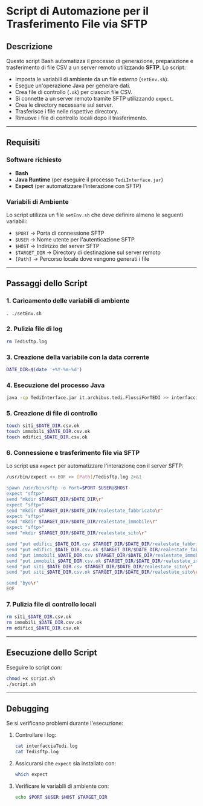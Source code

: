 # Script di Automazione per il Trasferimento File via SFTP

## Descrizione
Questo script Bash automatizza il processo di generazione, preparazione e trasferimento di file CSV a un server remoto utilizzando **SFTP**. Lo script:
- Imposta le variabili di ambiente da un file esterno (`setEnv.sh`).
- Esegue un'operazione Java per generare dati.
- Crea file di controllo (`.ok`) per ciascun file CSV.
- Si connette a un server remoto tramite SFTP utilizzando `expect`.
- Crea le directory necessarie sul server.
- Trasferisce i file nelle rispettive directory.
- Rimuove i file di controllo locali dopo il trasferimento.

---

## Requisiti

### Software richiesto
- **Bash**
- **Java Runtime** (per eseguire il processo `TediInterface.jar`)
- **Expect** (per automatizzare l'interazione con SFTP)

### Variabili di Ambiente
Lo script utilizza un file `setEnv.sh` che deve definire almeno le seguenti variabili:
- `$PORT` → Porta di connessione SFTP
- `$USER` → Nome utente per l'autenticazione SFTP
- `$HOST` → Indirizzo del server SFTP
- `$TARGET_DIR` → Directory di destinazione sul server remoto
- `[Path]` → Percorso locale dove vengono generati i file

---

## Passaggi dello Script

### 1. Caricamento delle variabili di ambiente
```bash
. ./setEnv.sh
```

### 2. Pulizia file di log
```bash
rm Tedisftp.log
```

### 3. Creazione della variabile con la data corrente
```bash
DATE_DIR=$(date '+%Y-%m-%d')
```

### 4. Esecuzione del processo Java
```bash
java -cp TediInterface.jar it.archibus.tedi.FlussiForTEDI >> interfacciaTedi.log 2>&1
```

### 5. Creazione di file di controllo
```bash
touch siti_$DATE_DIR.csv.ok
touch immobili_$DATE_DIR.csv.ok
touch edifici_$DATE_DIR.csv.ok
```

### 6. Connessione e trasferimento file via SFTP
Lo script usa `expect` per automatizzare l'interazione con il server SFTP:
```bash
/usr/bin/expect << EOF >> [Path]/Tedisftp.log 2>&1

spawn /usr/bin/sftp -o Port=$PORT $USER@$HOST
expect "sftp>"
send "mkdir $TARGET_DIR/$DATE_DIR\r"
expect "sftp>"
send "mkdir $TARGET_DIR/$DATE_DIR/realestate_fabbricato\r"
expect "sftp>"
send "mkdir $TARGET_DIR/$DATE_DIR/realestate_immobile\r"
expect "sftp>"
send "mkdir $TARGET_DIR/$DATE_DIR/realestate_sito\r"

send "put edifici_$DATE_DIR.csv $TARGET_DIR/$DATE_DIR/realestate_fabbricato\r"
send "put edifici_$DATE_DIR.csv.ok $TARGET_DIR/$DATE_DIR/realestate_fabbricato\r"
send "put immobili_$DATE_DIR.csv $TARGET_DIR/$DATE_DIR/realestate_immobile\r"
send "put immobili_$DATE_DIR.csv.ok $TARGET_DIR/$DATE_DIR/realestate_immobile\r"
send "put siti_$DATE_DIR.csv $TARGET_DIR/$DATE_DIR/realestate_sito\r"
send "put siti_$DATE_DIR.csv.ok $TARGET_DIR/$DATE_DIR/realestate_sito\r"

send "bye\r"
EOF
```

### 7. Pulizia file di controllo locali
```bash
rm siti_$DATE_DIR.csv.ok
rm immobili_$DATE_DIR.csv.ok
rm edifici_$DATE_DIR.csv.ok
```

---

## Esecuzione dello Script
Eseguire lo script con:
```bash
chmod +x script.sh
./script.sh
```

---

## Debugging
Se si verificano problemi durante l'esecuzione:
1. Controllare i log:
   ```bash
   cat interfacciaTedi.log
   cat Tedisftp.log
   ```
2. Assicurarsi che `expect` sia installato con:
   ```bash
   which expect
   ```
3. Verificare le variabili di ambiente con:
   ```bash
   echo $PORT $USER $HOST $TARGET_DIR
   ```

